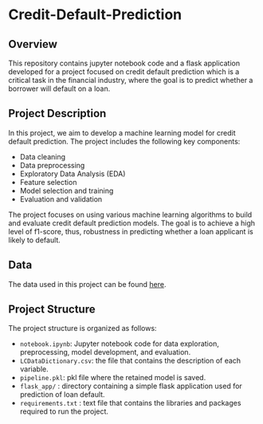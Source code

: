 # Credit-Default-Prediction

## Overview

This repository contains jupyter notebook code and a flask application developed for a project focused on credit default prediction which is a critical task in the financial industry, where the goal is to predict whether a borrower will default on a loan.

## Project Description

In this project, we aim to develop a machine learning model for credit default prediction. The project includes the following key components:

- Data cleaning
- Data preprocessing
- Exploratory Data Analysis (EDA)
- Feature selection
- Model selection and training
- Evaluation and validation

The project focuses on using various machine learning algorithms to build and evaluate credit default prediction models. The goal is to achieve a high level of f1-score, thus, robustness in predicting whether a loan applicant is likely to default.

## Data

The data used in this project can be found [here](https://data.world/jaypeedevlin/lending-club-loan-data-2007-11).

## Project Structure

The project structure is organized as follows:

- `notebook.ipynb`: Jupyter notebook code for data exploration, preprocessing, model development, and evaluation.
- `LCDataDictionary.csv`: the file that contains the description of each variable.
- `pipeline.pkl`: pkl file where the retained model is saved.
- `flask_app/` : directory containing a simple flask application used for prediction of loan default.
- `requirements.txt` : text file that contains the libraries and packages required to run the project.

